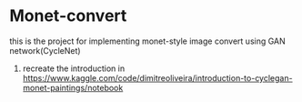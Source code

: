 # Monet-convert

this is the project  for  implementing monet-style image convert using GAN network(CycleNet)
1. recreate the introduction in https://www.kaggle.com/code/dimitreoliveira/introduction-to-cyclegan-monet-paintings/notebook
